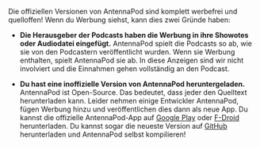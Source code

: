 Die offiziellen Versionen von AntennaPod sind komplett werbefrei und quelloffen! Wenn du Werbung siehst, kann dies zwei Gründe haben:

- **Die Herausgeber der Podcasts haben die Werbung in ihre Showotes oder Audiodatei eingefügt.** AntennaPod spielt die Podcasts so ab, wie sie von den Podcastern veröffentlicht wurden. Wenn sie Werbung enthalten, spielt AntennaPod sie ab. In diese Anzeigen sind wir nicht involviert und die Einnahmen gehen vollständig an den Podcast.

- **Du hast eine inoffizielle Version von AntennaPod heruntergeladen.** AntennaPod ist Open-Source. Das bedeutet, dass jeder den Quelltext herunterladen kann. Leider nehmen einige Entwickler AntennaPod, fügen Werbung hinzu und veröffentlichen dies dann als neue App. Du kannst die offizielle AntennaPod-App auf [Google Play](https://play.google.com/store/apps/details?id=de.danoeh.antennapod) oder [F-Droid](https://f-droid.org/packages/de.danoeh.antennapod/) herunterladen. Du kannst sogar die neueste Version auf [GitHub](https://github.com/AntennaPod/AntennaPod/) herunterladen und AntennaPod selbst kompilieren!
